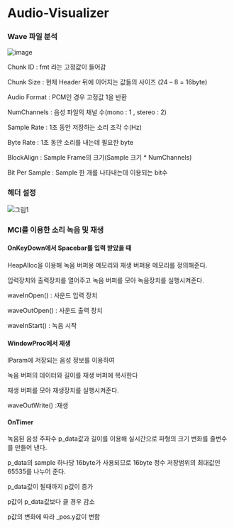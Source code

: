 # Audio-Visualizer

### Wave 파일 분석

![image](https://github.com/wlehd12/Audio-Visualizer/assets/125344095/6adb0f30-9b81-47af-9960-f45f46f92d89)


Chunk ID : fmt 라는 고정값이 들어감

Chunk Size : 현제 Header 뒤에 이어지는 값들의 사이즈 (24 – 8 = 16byte)

Audio Format : PCM인 경우 고정값 1을 반환

NumChannels : 음성 파일의 채널 수(mono : 1 , stereo : 2)

Sample Rate : 1초 동안 저장하는 소리 조각 수(Hz)

Byte Rate : 1초 동안 소리를 내는데 필요한 byte

BlockAlign : Sample Frame의 크기(Sample 크기 * NumChannels)

Bit Per Sample : Sample 한 개를 나타내는데 이용되는 bit수

### 헤더 설정

![그림1](https://github.com/wlehd12/Audio-Visualizer/assets/125344095/a3cc1ed4-368a-4bbc-8f42-af1faa3a618c)


### MCI를 이용한 소리 녹음 및 재생

#### OnKeyDown에서 Spacebar를 입력 받았을 때

HeapAlloc을 이용해 녹음 버퍼용 메모리와 재생 버퍼용 메모리를 정의해준다.

입력장치와 출력장치를 열어주고 녹음 버퍼를 모아 녹음장치를 실행시켜준다.

waveInOpen() : 사운드 입력 장치

waveOutOpen() : 사운드 출력 장치

waveInStart() : 녹음 시작

#### WindowProc에서 재생
lParam에 저장되는 음성 정보를 이용하여

녹음 버퍼의 데이터와 길이를 재생 버퍼에 복사한다

재생 버퍼를 모아 재생장치를 실행시켜준다.

waveOutWrite() :재생

#### OnTimer

녹음된 음성 주파수 p_data값과 길이를 이용해 실시간으로 파형의 크기 변화를 줄변수를 만들어 낸다.

p_data의 sample 하나당 16byte가 사용되므로 16byte 정수 저장범위의 최대값인 65535를 나누어 준다.

p_data값이 될때까지 p값이 증가 

p값이 p_data값보다 클 경우 감소 

p값의 변화에 따라 _pos.y값이 변함




